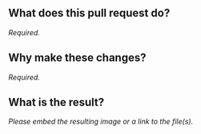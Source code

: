 ## What does this pull request do?

_Required._

## Why make these changes?

_Required._

## What is the result?

_Please embed the resulting image or a link to the file(s)._
